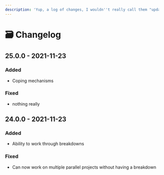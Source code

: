 ```yaml
---
description: 'Yup, a log of changes, I wouldn''t really call them "updates" tho'
---
```


# 🗃 Changelog

## 25.0.0 - 2021-11-23

### Added

* Coping mechanisms

### Fixed

* nothing really

## 24.0.0 - 2021-11-23

### Added

* Ability to work through breakdowns

### Fixed

* Can now work on multiple parallel projects without having a breakdown 



